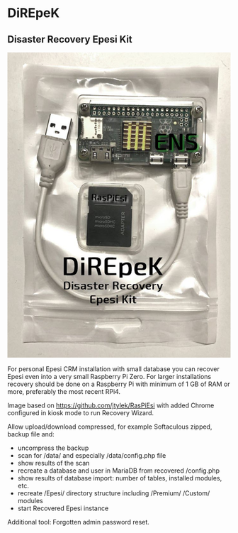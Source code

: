 # DiREpeK
## Disaster Recovery Epesi Kit

![DiREpeK.jpg](./DiREpeK.jpg)

For personal Epesi CRM installation with small database you can recover Epesi even into a very small Raspberry Pi Zero.
For larger installations recovery should be done on a Raspberry Pi with minimum of 1 GB of RAM or more, preferably the most recent RPi4.

Image based on https://github.com/jtylek/RasPiEsi
with added Chrome configured in kiosk mode to run Recovery Wizard.

Allow upload/download compressed, for example Softaculous zipped, backup file and:
- uncompress the backup
- scan for /data/ and especially /data/config.php file
- show results of the scan
- recreate a database and user in MariaDB from recovered /config.php
- show results of database import: number of tables, installed modules, etc.
- recreate /Epesi/ directory structure including /Premium/ /Custom/ modules
- start Recovered Epesi instance

Additional tool: Forgotten admin password reset.
